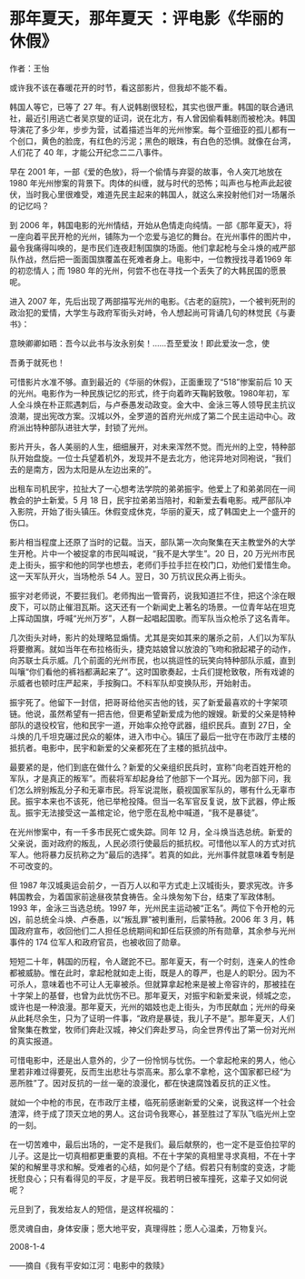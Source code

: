 # 那年夏天，那年夏天 ：评电影《华丽的休假》

作者：王怡

或许我不该在春暖花开的时节，看这部影片，但我却不能不看。

韩国人等它，已等了 27 年。有人说韩剧很轻松，其实也很严重。韩国的联合通讯社，最近引用逃亡者吴京燮的证词，说在北方，有人曾因偷看韩剧而被枪决。韩国导演花了多少年，步步为营，试着描述当年的光州惨案。每个亚细亚的孤儿都有一个创口，黄色的脸庞，有红色的污泥；黑色的眼珠，有白色的恐惧。就像在台湾，人们花了 40 年，才能公开纪念二二八事件。

早在 2001 年，一部《爱的色放》，将一个偷情与弃婴的故事，令人突兀地放在 1980 年光州惨案的背景下。肉体的纠缠，就与时代的恐怖；叫声也与枪声此起彼伏，当时我心里很难受，难道先民主起来的韩国人，就这么来投射他们对一场屠杀的记忆吗？

到 2006 年，韩国电影的光州情结，开始从色情走向纯情。一部《那年夏天》，将一座向着平民开枪的光州，铺陈为一个恋爱与追忆的舞台。在光州事件的图片中，最令我痛得叫唤的，是市民们连夜赶制国旗的场面。他们拿起枪与全斗焕的戒严部队作战，然后把一面面国旗覆盖在死难者身上。电影中，一位教授找寻着1969 年的初恋情人；而 1980 年的光州，何尝不也在寻找一个丢失了的大韩民国的愿景呢。

进入 2007 年，先后出现了两部描写光州的电影。《古老的庭院》，一个被判死刑的政治犯的爱情，大学生与政府军街头对峙，令人想起尚可背诵几句的林觉民《与妻书》：

意映卿卿如晤：吾今以此书与汝永别矣！……吾至爱汝！即此爱汝一念，使

吾勇于就死也！

可惜影片水准不够。直到最近的《华丽的休假》，正面重现了“518”惨案前后 10 天的光州。电影作为一种民族记忆的形式，终于向着昨天鞠躬致敬。1980年初，军人全斗焕在朴正熙遇刺后，与卢泰愚发动政变。金大中、金泳三等人领导民主抗议浪潮，提出宪改方案。汉城以外，全罗道的首府光州成了第二个民主运动中心。政府派出特种部队进驻大学，封锁了光州。

影片开头，各人美丽的人生，细细展开，对未来浑然不觉。而光州的上空，特种部队开始盘旋。一位士兵望着机外，发现并不是去北方，他诧异地对同袍说，“我们去的是南方，因为太阳是从左边出来的”。

出租车司机民宇，拉扯大了一心想考法学院的弟弟振宇。他爱上了和弟弟同在一间教会的护士新爱。5 月 18 日，民宇拉弟弟当陪衬，和新爱去看电影。戒严部队冲入影院，开始了街头镇压。休假变成休克，华丽的夏天，成了韩国史上一个盛开的伤口。

影片相当程度上还原了当时的记载。当天，部队第一次向聚集在天主教堂外的大学生开枪。片中一个被捉拿的市民叫喊说，“我不是大学生”。20 日，20 万光州市民走上街头，振宇和他的同学也想去，老师们手拉手拦在校门口，劝他们爱惜生命。这一天军队开火，当场枪杀 54 人。翌日，30 万抗议民众再上街头。

振宇对老师说，不要拦我们。老师掏出一管膏药，说我知道拦不住，把这个涂在眼皮下，可以防止催泪瓦斯。这天还有一个新闻史上著名的场景。一位青年站在坦克上挥动国旗，呼喊“光州万岁”，人群一起唱起国歌。而军队当众枪杀了这名青年。

几次街头对峙，影片的处理略显煽情。尤其是突如其来的屠杀之前，人们以为军队将要撤离。就如当年在布拉格街头，捷克姑娘曾以放浪的飞吻和掀起裙子的动作，向苏联士兵示威。几个前面的光州市民，也以挑逗性的玩笑向特种部队示威，直到叫嚷“你们看他的裤裆都满起来了”。这时国歌奏起，士兵们提枪致敬，所有戏谑的示威者也顿时庄严起来，手按胸口。不料军队却变换队形，开始射击。

振宇死了。他留下一封信，把哥哥给他买吉他的钱，买了新爱最喜欢的十字架项链。他说，虽然希望有一把吉他，但更希望新爱成为他的嫂嫂。新爱的父亲是特种部队的退役校官，他和民宇一道，开始率众抢夺武器，组织民兵。直到 27日，全斗焕的几千坦克碾过民众的躯体，进入市中心。镇压了最后一批守在市政厅主楼的抵抗者。电影中，民宇和新爱的父亲都死在了主楼的抵抗战中。

最要紧的是，他们到底在做什么？新爱的父亲组织民兵时，宣称“向老百姓开枪的军队，才是真正的叛军”。而裴将军却起身给了他部下一个耳光。因为部下问，我们怎么辨别叛乱分子和无辜市民。将军说混账，藐视国家军队的，哪有什么无辜市民。振宇本来也不该死，他已举枪投降。但当一名军官反复说，放下武器，停止叛乱。振宇无法接受这一盖棺定论，他宁愿在乱枪中喊道，“我不是暴徒”。

在光州惨案中，有一千多市民死亡或失踪。同年 12 月，全斗焕当选总统。新爱的父亲说，面对政府的叛乱，人民必须行使最后的抵抗权。可惜他以军人的方式对抗军人。他将暴力反抗称之为“最后的选择”。若真的如此，光州事件就意味着专制是不可改变的。

但 1987 年汉城奥运会前夕，一百万人以和平方式走上汉城街头，要求宪改。许多韩国教会，为着国家前途昼夜禁食祷告。全斗焕匆匆下台，结束了军政体制。1993 年，金泳三当选总统。1997 年，光州民主运动被“正名”。两位下令开枪的元凶，前总统全斗焕、卢泰愚，以“叛乱罪”被判重刑，后蒙特赦。2006 年 3 月，韩国政府宣布，收回他们二人担任总统期间和卸任后获颁的所有勋章，其余参与光州事件的 174 位军人和政府官员，也被收回了勋章。

短短二十年，韩国的历程，令人蹉跎不已。那年夏天，有一个时刻，连亲人的性命都被威胁。惟在此时，拿起枪就如走上街，既是人的尊严，也是人的职分。因为不可杀人，意味着也不可让人无辜被杀。但就算拿起枪来是被上帝容许的，那被挂在十字架上的基督，也曾为此忧伤不已。那年夏天，对振宇和新爱来说，倾城之恋，或许也是一种浪漫。那年夏天，光州的娼妓也走上街头，为市民献血；光州的母亲从此耗尽余生，只为了证明一件事，“政府是暴徒，我儿子不是”。那年夏天，人们曾聚集在教堂，牧师们奔赴汉城，神父们奔赴罗马，向全世界传出了第一份对光州的真实报道。

可惜电影中，还是出人意外的，少了一份怜悯与忧伤。一个拿起枪来的男人，他心里若非难过得要死，反而生出悲壮与崇高来。那么拿不拿枪，这个国家都已经“为恶所胜”了。因对反抗的一丝一毫的浪漫化，都在快速腐蚀着反抗的正义性。

就如一个中枪的市民，在市政厅主楼，临死前感谢新爱的父亲，说我这样一个社会渣滓，终于成了顶天立地的男人。这台词令我寒心，甚至胜过了军队飞临光州上空的一刻。

在一切苦难中，最后出场的，一定不是我们。最后献祭的，也一定不是亚伯拉罕的儿子。这是比一切真相都更重要的真相。不在十字架的真相里寻求真相，不在十字架的和解里寻求和解。受难者的心结，如何是个了结。假若只有制度的变迭，才能抚慰良心；只有看得见的平反，才是平反。我若明日被车撞死，这辈子又如何说呢？

元旦到了，我发给友人的短信，是这样祝福的：

愿灵魂自由，身体安康；愿大地平安，真理得胜；愿人心温柔，万物复兴。

 

2008-1-4

——摘自《我有平安如江河：电影中的救赎》
